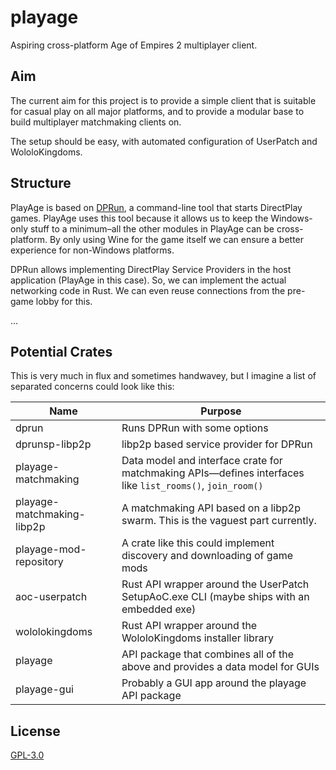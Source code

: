 # playage

Aspiring cross-platform Age of Empires 2 multiplayer client.

## Aim

The current aim for this project is to provide a simple client that is suitable for casual play on all major platforms, and to provide a modular base to build multiplayer matchmaking clients on.

The setup should be easy, with automated configuration of UserPatch and WololoKingdoms.

## Structure

PlayAge is based on [DPRun][dprun], a command-line tool that starts DirectPlay games. PlayAge uses this tool because it allows us to keep the Windows-only stuff to a minimum–all the other modules in PlayAge can be cross-platform. By only using Wine for the game itself we can ensure a better experience for non-Windows platforms.

DPRun allows implementing DirectPlay Service Providers in the host application (PlayAge in this case). So, we can implement the actual networking code in Rust. We can even reuse connections from the pre-game lobby for this.

...

## Potential Crates

This is very much in flux and sometimes handwavey, but I imagine a list of separated concerns could look like this:

| Name | Purpose |
|------|---------|
| dprun | Runs DPRun with some options |
| dprunsp-libp2p | libp2p based service provider for DPRun |
| playage-matchmaking | Data model and interface crate for matchmaking APIs—defines interfaces like `list_rooms()`, `join_room()` |
| playage-matchmaking-libp2p | A matchmaking API based on a libp2p swarm. This is the vaguest part currently. |
| playage-mod-repository | A crate like this could implement discovery and downloading of game mods |
| aoc-userpatch | Rust API wrapper around the UserPatch SetupAoC.exe CLI (maybe ships with an embedded exe) |
| wololokingdoms | Rust API wrapper around the WololoKingdoms installer library |
| playage | API package that combines all of the above and provides a data model for GUIs |
| playage-gui | Probably a GUI app around the playage API package |

## License

[GPL-3.0](./LICENSE.md)

[dprun]: https://github.com/playage/dprun
